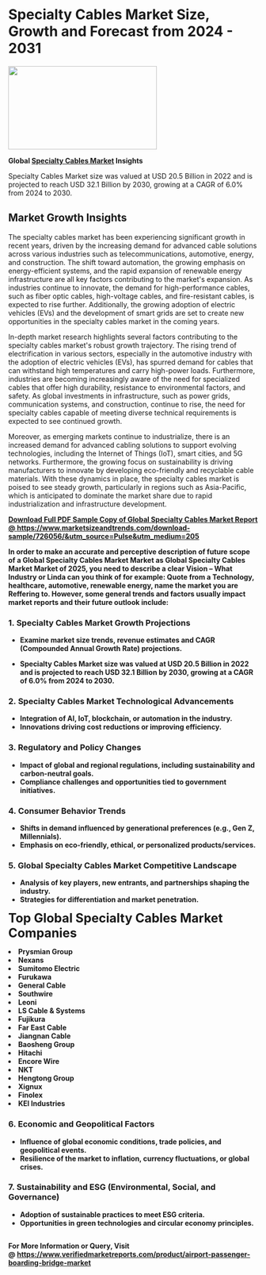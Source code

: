 <H1>Specialty Cables Market Size, Growth and Forecast from 2024 - 2031</H1><img class="aligncenter size-medium wp-image-584254" src="https://thirdeyenews.in/wp-content/uploads/2024/09/Global-Market-Research-300x168.jpeg" alt="" width="300" height="168" /><p><strong>Global&nbsp;<a href="https://www.marketsizeandtrends.com/download-sample/726056/&amp;utm_source=Pulse&amp;utm_medium=205">Specialty Cables Market</a> Insights</strong></p><p>Specialty Cables Market size was valued at USD 20.5 Billion in 2022 and is projected to reach USD 32.1 Billion by 2030, growing at a CAGR of 6.0% from 2024 to 2030.</p><p><h2>Market Growth Insights</h2> <p>The specialty cables market has been experiencing significant growth in recent years, driven by the increasing demand for advanced cable solutions across various industries such as telecommunications, automotive, energy, and construction. The shift toward automation, the growing emphasis on energy-efficient systems, and the rapid expansion of renewable energy infrastructure are all key factors contributing to the market's expansion. As industries continue to innovate, the demand for high-performance cables, such as fiber optic cables, high-voltage cables, and fire-resistant cables, is expected to rise further. Additionally, the growing adoption of electric vehicles (EVs) and the development of smart grids are set to create new opportunities in the specialty cables market in the coming years.</p> <p><strong><a href="#"></a></strong></p> <p>In-depth market research highlights several factors contributing to the specialty cables market's robust growth trajectory. The rising trend of electrification in various sectors, especially in the automotive industry with the adoption of electric vehicles (EVs), has spurred demand for cables that can withstand high temperatures and carry high-power loads. Furthermore, industries are becoming increasingly aware of the need for specialized cables that offer high durability, resistance to environmental factors, and safety. As global investments in infrastructure, such as power grids, communication systems, and construction, continue to rise, the need for specialty cables capable of meeting diverse technical requirements is expected to see continued growth.</p> <p>Moreover, as emerging markets continue to industrialize, there is an increased demand for advanced cabling solutions to support evolving technologies, including the Internet of Things (IoT), smart cities, and 5G networks. Furthermore, the growing focus on sustainability is driving manufacturers to innovate by developing eco-friendly and recyclable cable materials. With these dynamics in place, the specialty cables market is poised to see steady growth, particularly in regions such as Asia-Pacific, which is anticipated to dominate the market share due to rapid industrialization and infrastructure development.</p> <p><strong><a href="#"></p><p><span class=""><strong>Download Full PDF Sample Copy of Global Specialty Cables Market Report</strong> @ <a href="https://www.marketsizeandtrends.com/download-sample/726056/&amp;utm_source=Pulse&amp;utm_medium=205" target="_blank">https://www.marketsizeandtrends.com/download-sample/726056/&amp;utm_source=Pulse&amp;utm_medium=205</a></span></p><p>In order to make an accurate and perceptive description of future scope of a Global&nbsp;Specialty Cables Market Market as Global&nbsp;Specialty Cables Market Market of 2025, you need to describe a clear Vision &ndash; What Industry or Linda can you think of for example: Quote from a Technology, healthcare, automotive, renewable energy, name the market you are Reffering to. However, some general trends and factors usually impact market reports and their future outlook include:</p><h3>1.&nbsp;<strong>Specialty Cables Market Growth Projections</strong></h3><ul><li>Examine market size trends, revenue estimates and CAGR (Compounded Annual Growth Rate) projections.</li><li><p>Specialty Cables Market size was valued at USD 20.5 Billion in 2022 and is projected to reach USD 32.1 Billion by 2030, growing at a CAGR of 6.0% from 2024 to 2030.</p></li></ul><h3>2.&nbsp;<strong>Specialty Cables Market Technological Advancements</strong></h3><ul><li>Integration of AI, IoT, blockchain, or automation in the industry.</li><li>Innovations driving cost reductions or improving efficiency.</li></ul><h3>3.&nbsp;<strong>Regulatory and Policy Changes</strong></h3><ul><li>Impact of global and regional regulations, including sustainability and carbon-neutral goals.</li><li>Compliance challenges and opportunities tied to government initiatives.</li></ul><h3>4.&nbsp;<strong>Consumer Behavior Trends</strong></h3><ul><li>Shifts in demand influenced by generational preferences (e.g., Gen Z, Millennials).</li><li>Emphasis on eco-friendly, ethical, or personalized products/services.</li></ul><h3>5.&nbsp;<strong>Global Specialty Cables Market Competitive Landscape</strong></h3><ul><li>Analysis of key players, new entrants, and partnerships shaping the industry.</li><li>Strategies for differentiation and market penetration.</li></ul><p data-pm-slice="1 1 []"><span style="color: inherit; font-family: inherit; font-size: 25px;">Top Global Specialty Cables Market Companies</span></p><div class="" data-test-id=""><p><li>Prysmian Group</li><li> Nexans</li><li> Sumitomo Electric</li><li> Furukawa</li><li> General Cable</li><li> Southwire</li><li> Leoni</li><li> LS Cable & Systems</li><li> Fujikura</li><li> Far East Cable</li><li> Jiangnan Cable</li><li> Baosheng Group</li><li> Hitachi</li><li> Encore Wire</li><li> NKT</li><li> Hengtong Group</li><li> Xignux</li><li> Finolex</li><li> KEI Industries</li></p></div><h3>6.&nbsp;<strong>Economic and Geopolitical Factors</strong></h3><ul><li>Influence of global economic conditions, trade policies, and geopolitical events.</li><li>Resilience of the market to inflation, currency fluctuations, or global crises.</li></ul><h3>7.&nbsp;<strong>Sustainability and ESG (Environmental, Social, and Governance)</strong></h3><ul><li>Adoption of sustainable practices to meet ESG criteria.</li><li>Opportunities in green technologies and circular economy principles.</li></ul><h2><strong style="font-size: 14px;">For More Information or Query, Visit @&nbsp;</strong><a style="background-color: #ffffff; font-size: 14px;" href="https://www.marketsizeandtrends.com/report/specialty-cables-market/" target="_blank">https://www.verifiedmarketreports.com/product/airport-passenger-boarding-bridge-market</a></h2>
